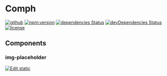 # Comph

[![github](https://badgen.net/badge/icon/github?icon=github&label)](https://github.com/nju33/comph)
[![npm:version](https://badgen.net/npm/v/@nju33/comph?icon=npm&label=)](https://www.npmjs.com/package/comph)
[![dependencies Status](https://david-dm.org/nju33/comph/status.svg)](https://david-dm.org/nju33/comph)
[![devDependencies Status](https://david-dm.org/nju33/comph/dev-status.svg)](https://david-dm.org/nju33/comph?type=dev)
[![license](https://badgen.net/npm/license/@nju33/comph)](https://github.com/nju33/comph/blob/master/LICENSE)

## Components

### img-placeholder

[![Edit static](https://codesandbox.io/static/img/play-codesandbox.svg)](https://codesandbox.io/s/github/nju33/comph/tree/codesandbox%2Fimage/?fontsize=14&hidenavigation=1&theme=dark)

